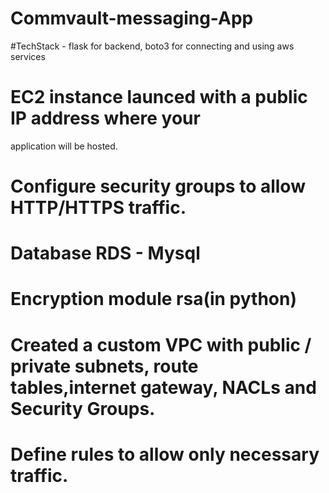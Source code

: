 ﻿# Commvault-messaging-App

#TechStack - flask for backend, boto3 for connecting and using aws services
# EC2 instance launced with a public IP address where your
application will be hosted.
# Configure security groups to allow HTTP/HTTPS traffic.
# Database RDS - Mysql
# Encryption module rsa(in python)
# Created a custom VPC with public / private subnets, route tables,internet gateway, NACLs and Security Groups.
# Define rules to allow only necessary traffic.
